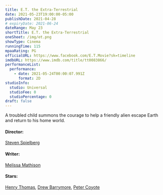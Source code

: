 ```yaml
---
title: E.T. the Extra-Terrestrial
date: 2021-05-23T19:00:00-05:00
publishDate: 2021-04-28
# expiryDate: 2021-06-24
dateRange: May 23
shortTitle: E.T. the Extra-Terrestrial
oneSheet: /img/et.png
showType: Cinema
runningTime: 115
mpaaRating: PG
officialURL: https://www.facebook.com/E.T.Movie?sk=timeline
imdbURL: https://www.imdb.com/title/tt0083866/
performanceList:
  performance:
    - date: 2021-05-24T00:00:07.991Z
      format: 2D
studioInfo:
  studio: Universal
  studioFee: 0
  studioPercentage: 0
draft: false
---
```

A troubled child summons the courage to help a friendly alien escape Earth and return to his home world.  

#### Director:

[Steven Spielberg](https://www.imdb.com/name/nm0000229/?ref_=tt_ov_dr)

#### Writer:

[Melissa Mathison](https://www.imdb.com/name/nm0558953/?ref_=tt_ov_wr)

#### Stars:

[Henry Thomas](https://www.imdb.com/name/nm0001794/?ref_=tt_ov_st_sm), [Drew Barrymore](https://www.imdb.com/name/nm0000106/?ref_=tt_ov_st_sm), [Peter Coyote](https://www.imdb.com/name/nm0001075/?ref_=tt_ov_st_sm)
